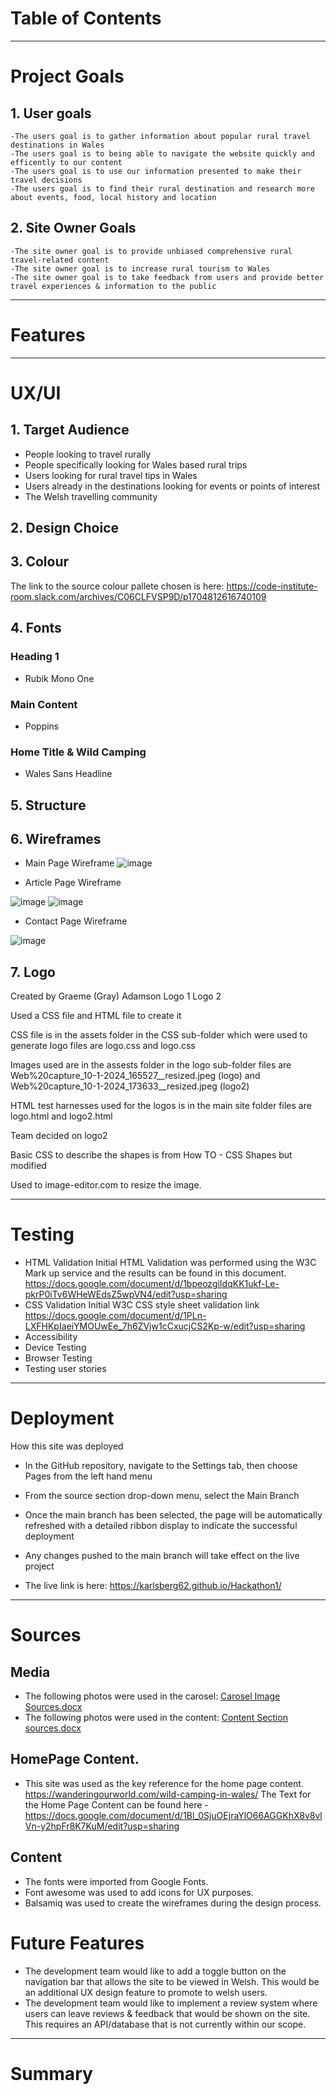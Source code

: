 # Table of Contents #
- - - -
# Project Goals #
## 1. User goals
    -The users goal is to gather information about popular rural travel destinations in Wales
    -The users goal is to being able to navigate the website quickly and efficently to our content
    -The users goal is to use our information presented to make their travel decisions 
    -The users goal is to find their rural destination and research more about events, food, local history and location
    
## 2. Site Owner Goals
    -The site owner goal is to provide unbiased comprehensive rural travel-related content
    -The site owner goal is to increase rural tourism to Wales
    -The site owner goal is to take feedback from users and provide better travel experiences & information to the public
    
- - - -
# Features #
- - - -
# UX/UI #

   ## 1. Target Audience
   
  - People looking to travel rurally
  - People specifically looking for Wales based rural trips
  - Users looking for rural travel tips in Wales
  - Users already in the destinations looking for events or points of interest
  - The Welsh travelling community 

  
 ## 2. Design Choice
 
 ## 3. Colour
 
 The link to the source colour pallete chosen is here:
 https://code-institute-room.slack.com/archives/C06CLFVSP9D/p1704812616740109
 
 ## 4. Fonts
 
### Heading 1
- Rubik Mono One
### Main Content 
- Poppins
### Home Title & Wild Camping  
- Wales Sans Headline

 ## 5. Structure
 
 ## 6. Wireframes
    
  - Main Page Wireframe
  ![image](https://github.com/Karlsberg62/Hackathon1/assets/149387764/2dba9214-6f88-4ed3-97f6-741d84b9ec33)

  - Article Page Wireframe
    
  ![image](https://github.com/Karlsberg62/Hackathon1/assets/149387764/9896a627-c591-4829-b0ab-add8ffb007bf)
  ![image](https://github.com/Karlsberg62/Hackathon1/assets/149387764/9f047ef6-5fb3-4394-8fae-22f964d49008)

  - Contact Page Wireframe

   ![image](https://github.com/Karlsberg62/Hackathon1/assets/149387764/ba3ef148-a6e7-43c1-af73-962268604127)

 ## 7. Logo

Created by Graeme (Gray) Adamson Logo 1 Logo 2

Used a CSS file and HTML file to create it

CSS file is in the assets folder in the CSS sub-folder which were used to generate logo files are logo.css and logo.css

Images used are in the assests folder in the logo sub-folder files are Web%20capture_10-1-2024_165527__resized.jpeg (logo) and Web%20capture_10-1-2024_173633__resized.jpeg (logo2)

HTML test harnesses used for the logos is in the main site folder files are logo.html and logo2.html

Team decided on logo2

Basic CSS to describe the shapes is from How TO - CSS Shapes but modified

Used to image-editor.com to resize the image.

  
- - - -
# Testing #

- HTML Validation
Initial HTML Validation was performed using the W3C Mark up service and the results can be found in this document. https://docs.google.com/document/d/1bpeozgiIdqKK1ukf-Le-pkrP0iTv6WHeWEdsZ5wpVN4/edit?usp=sharing
- CSS Validation
    Initial W3C CSS style sheet validation link https://docs.google.com/document/d/1PLn-LXFHKpIaeiYMOUwEe_7h6ZVjw1cCxucjCS2Kp-w/edit?usp=sharing
- Accessibility
- Device Testing
- Browser Testing
- Testing user stories
- - - -
# Deployment #

How this site was deployed

- In the GitHub repository, navigate to the Settings tab, then choose Pages from the left hand menu 
- From the source section drop-down menu, select the Main Branch
- Once the main branch has been selected, the page will be automatically refreshed with a detailed ribbon display to indicate the successful deployment
- Any changes pushed to the main branch will take effect on the live project

- The live link is here: https://karlsberg62.github.io/Hackathon1/

- - - -
# Sources #

## Media
 - The following photos were used in the carosel: [Carosel Image Sources.docx](https://github.com/Karlsberg62/Hackathon1/files/13889520/Carosel.Image.Sources.docx)
 - The following photos were used in the content: [Content Section sources.docx](https://github.com/Karlsberg62/Hackathon1/files/13889524/Content.Section.sources.docx)

## HomePage Content. 
-  This site was used as the key reference for the home page content. https://wanderingourworld.com/wild-camping-in-wales/
The Text for the Home Page Content can be found here - https://docs.google.com/document/d/1Bl_0SjuOEjraYlO66AGGKhX8v8vlVn-y2hpFr8K7KuM/edit?usp=sharing

## Content
- The fonts were imported from Google Fonts.
- Font awesome was used to add icons for UX purposes.
- Balsamiq was used to create the wireframes during the design process.

# Future Features #

- The development team would like to add a toggle button on the navigation bar that allows the site to be viewed in Welsh. This would be an additional UX design feature to promote to welsh users.
- The development team would like to implement a review system where users can leave reviews & feedback that would be shown on the site. This requires an API/database that is not currently within our scope.
- - - -
# Summary #
